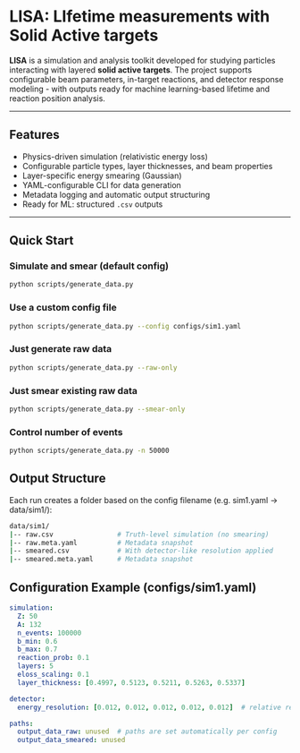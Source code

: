 # LISA: LIfetime measurements with Solid Active targets

**LISA** is a simulation and analysis toolkit developed for studying particles interacting with layered **solid active targets**. The project supports configurable beam parameters, in-target reactions, and detector response modeling - with outputs ready for machine learning-based lifetime and reaction position analysis.

---

##  Features

- Physics-driven simulation (relativistic energy loss)
- Configurable particle types, layer thicknesses, and beam properties
- Layer-specific energy smearing (Gaussian)
- YAML-configurable CLI for data generation
- Metadata logging and automatic output structuring
- Ready for ML: structured `.csv` outputs

---

## Quick Start

###  Simulate and smear (default config)

```bash
python scripts/generate_data.py
```

###  Use a custom config file

```bash
python scripts/generate_data.py --config configs/sim1.yaml
```

###   Just generate raw data

```bash
python scripts/generate_data.py --raw-only
```

###   Just smear existing raw data

```bash
python scripts/generate_data.py --smear-only
```

###   Control number of events

```bash
python scripts/generate_data.py -n 50000
```

## Output Structure

Each run creates a folder based on the config filename (e.g. sim1.yaml -> data/sim1/):

```bash
data/sim1/
|-- raw.csv                # Truth-level simulation (no smearing)
|-- raw.meta.yaml          # Metadata snapshot
|-- smeared.csv            # With detector-like resolution applied
|-- smeared.meta.yaml      # Metadata snapshot
```

## Configuration Example (configs/sim1.yaml)

```yaml
simulation:
  Z: 50
  A: 132
  n_events: 100000
  b_min: 0.6
  b_max: 0.7
  reaction_prob: 0.1
  layers: 5
  eloss_scaling: 0.1
  layer_thickness: [0.4997, 0.5123, 0.5211, 0.5263, 0.5337]

detector:
  energy_resolution: [0.012, 0.012, 0.012, 0.012, 0.012]  # relative resolution, sigma

paths:
  output_data_raw: unused  # paths are set automatically per config
  output_data_smeared: unused
```

